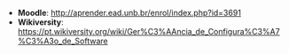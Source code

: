 * **Moodle**: http://aprender.ead.unb.br/enrol/index.php?id=3691
* **Wikiversity**: https://pt.wikiversity.org/wiki/Ger%C3%AAncia_de_Configura%C3%A7%C3%A3o_de_Software
